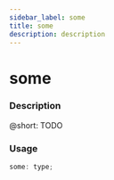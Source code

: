 ```yaml
---
sidebar_label: some
title: some
description: description
---
```


# some

### Description

@short: TODO

### Usage

~~~js
some: type;
~~~
